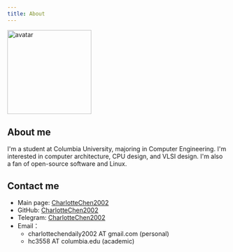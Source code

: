 ```yaml
---
title: About
---
```


<div class="lg:card p-6">

<img src="/profile.png" alt="avatar" height="192" width="192" class="rounded-full">

## About me

I'm a student at Columbia University, majoring in Computer Engineering. I'm interested in computer architecture, CPU design, and VLSI design. I'm also a fan of open-source software and Linux.


## Contact me

- Main page: [CharlotteChen2002](https://charlottechen2002.github.io/)
- GitHub: [CharlotteChen2002](https://github.com/CharlotteChen2002)
- Telegram: [CharlotteChen2002](https://t.me/CharlotteChen2002)
- Email：
  - charlottechendaily2002 AT gmail.com (personal)
  - hc3558 AT columbia.edu (academic)

</div>
